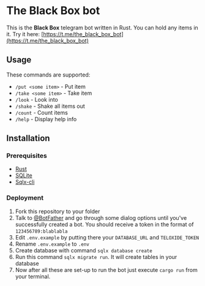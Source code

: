 # The Black Box bot

This is the **Black Box** telegram bot written in Rust. You can hold any items in it.
Try it here: [https://t.me/the_black_box_bot](https://t.me/the_black_box_bot)

## Usage

These commands are supported:

- `/put <some item>` - Put item
- `/take <some item>` - Take item
- `/look` - Look into
- `/shake` - Shake all items out
- `/count` - Count items
- `/help` - Display help info

## Installation

### Prerequisites

- [Rust](https://www.rust-lang.org/)
- [SQLite](https://sqlite.org/)
- [Sqlx-cli](https://github.com/launchbadge/sqlx/tree/master/sqlx-cli)

### Deployment

1. Fork this repository to your folder
1. Talk to [@BotFather](https://t.me/botfather) and go through some dialog options until you've successfully created a bot. You should receive a token in the format of `123456789:blablabla`
1. Edit `.env.example` by putting there your `DATABASE_URL` and `TELOXIDE_TOKEN`
1. Rename `.env.example` to `.env`
1. Create database with command `sqlx database create`
1. Run this command `sqlx migrate run`. It will create tables in your database
1. Now after all these are set-up to run the bot just execute `cargo run` from your terminal.
